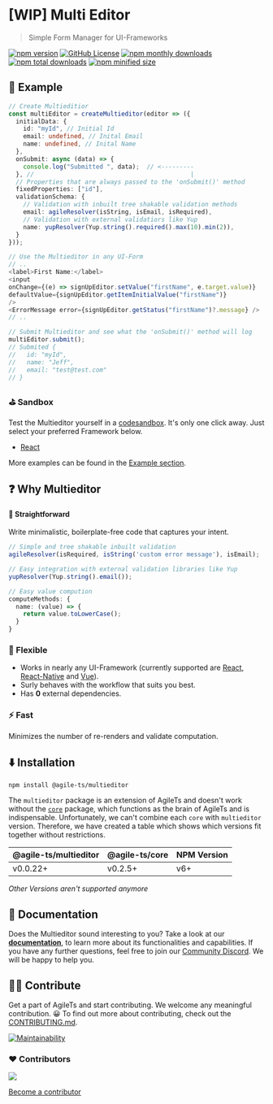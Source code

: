 # [WIP] Multi Editor

> Simple Form Manager for UI-Frameworks

<a href="https://npm.im/@agile-ts/multieditor">
  <img src="https://img.shields.io/npm/v/@agile-ts/multieditor.svg" alt="npm version"/></a>
 <a href="https://github.com/agile-ts/agile">
  <img src="https://img.shields.io/github/license/agile-ts/agile.svg" alt="GitHub License"/></a>
<a href="https://npm.im/@agile-ts/multieditor">
  <img src="https://img.shields.io/npm/dm/@agile-ts/multieditor.svg" alt="npm monthly downloads"/></a>
<a href="https://npm.im/@agile-ts/multieditor">
  <img src="https://img.shields.io/npm/dt/@agile-ts/multieditor.svg" alt="npm total downloads"/></a>
<a href="https://npm.im/@agile-ts/multieditor">
  <img src="https://img.shields.io/bundlephobia/min/@agile-ts/multieditor.svg" alt="npm minified size"/></a>
  

## 👀 Example
```ts
// Create Multieditior 
const multiEditor = createMultieditor(editor => ({
  initialData: {
    id: "myId", // Initial Id
    email: undefined, // Inital Email
    name: undefined, // Inital Name
  },
  onSubmit: async (data) => {
    console.log("Submitted ", data);  // <---------
  }, //                                           |
  // Properties that are always passed to the 'onSubmit()' method
  fixedProperties: ["id"],
  validationSchema: {
    // Validation with inbuilt tree shakable validation methods
    email: agileResolver(isString, isEmail, isRequired),
    // Validation with external validatiors like Yup
    name: yupResolver(Yup.string().required().max(10).min(2)),
  }
}));

// Use the Multieditor in any UI-Form
// ..
<label>First Name:</label>
<input
onChange={(e) => signUpEditor.setValue("firstName", e.target.value)}
defaultValue={signUpEditor.getItemInitialValue("firstName")}
/>
<ErrorMessage error={signUpEditor.getStatus("firstName")?.message} />
// ..

// Submit Multieditor and see what the 'onSubmit()' method will log
multiEditor.submit();
// Submited {
//   id: "myId",
//   name: "Jeff",
//   email: "test@test.com"
// }
```

### ⛳️ Sandbox
Test the Multieditor yourself in a [codesandbox](https://codesandbox.io/s/multieditor-yxt4x).
It's only one click away. Just select your preferred Framework below.

- [React](https://codesandbox.io/s/multieditor-yxt4x)

More examples can be found in the [Example section](https://agile-ts.org/docs/examples).


## ❓ Why Multieditor

#### 🚅 Straightforward
Write minimalistic, boilerplate-free code that captures your intent.
```ts
// Simple and tree shakable inbuilt validation
agileResolver(isRequired, isString('custom error message'), isEmail);

// Easy integration with external validation libraries like Yup
yupResolver(Yup.string().email());

// Easy value compution
computeMethods: {
  name: (value) => {
    return value.toLowerCase();
  }
}
```

### 🤸‍ Flexible
- Works in nearly any UI-Framework (currently supported are [React](https://reactjs.org/), [React-Native](https://reactnative.dev/) and [Vue](https://vuejs.org/)).
- Surly behaves with the workflow that suits you best.
- Has **0** external dependencies.

### ⚡️ Fast
Minimizes the number of re-renders
and validate computation.


## ⬇️ Installation
```
npm install @agile-ts/multieditor
```
The `multieditor` package is an extension of AgileTs and doesn't work without the [`core`](https://agile-ts.org/docs/core) package,
which functions as the brain of AgileTs and is indispensable.
Unfortunately, we can't combine each `core` with `multieditor` version.
Therefore, we have created a table which shows which versions fit together without restrictions.

| @agile-ts/multieditor | @agile-ts/core          | NPM Version              |
| ----------------------| ----------------------- | ------------------------ |
| v0.0.22+              | v0.2.5+                 | v6+                      |

_Other Versions aren't supported anymore_


## 📄 Documentation
Does the Multieditor sound interesting to you?
Take a look at our **[documentation](https://agile-ts.org/docs/introduction)**,
to learn more about its functionalities and capabilities.
If you have any further questions,
feel free to join our [Community Discord](https://discord.gg/T9GzreAwPH).
We will be happy to help you.


## 👨‍💻 Contribute
Get a part of AgileTs and start contributing. We welcome any meaningful contribution. 😀
To find out more about contributing, check out the [CONTRIBUTING.md](https://github.com/agile-ts/agile/blob/master/CONTRIBUTING.md).

<a href="https://codeclimate.com/github/agile-ts/agile/coverage.svg">
   <img src="https://codeclimate.com/github/agile-ts/agile/badges/gpa.svg" alt="Maintainability"/>
</a>

### ♥️ Contributors

<a href="https://github.com/agile-ts/agile/graphs/contributors">
  <img src="https://contrib.rocks/image?repo=agile-ts/agile" />
</a>

[Become a contributor](https://github.com/agile-ts/agile/blob/master/CONTRIBUTING.md)

